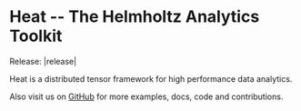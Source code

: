 # Heat -- The Helmholtz Analytics Toolkit

Release: |release|

Heat is a distributed tensor framework for high performance data analytics.

Also visit us on [GitHub](https://github.com/helmholtz-analytics/heat) for more examples, docs, code and contributions.

